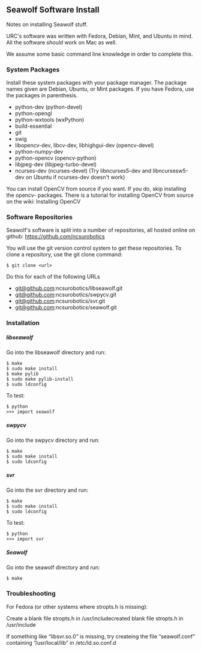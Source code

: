 ## Seawolf Software Install

Notes on installing Seawolf stuff.

URC's software was written with Fedora, Debian, Mint, and Ubuntu in mind. All the software _should_ work on Mac as well.

We assume some basic command line knowledge in order to complete this.

### System Packages

Install these system packages with your package manager. The package names given are Debian, Ubuntu, or Mint packages. If you have Fedora, use the packages in parenthesis.

* python-dev (python-devel)
* python-opengl
* python-wxtools (wxPython)
* build-essential
* git
* swig
* libopencv-dev, libcv-dev, libhighgui-dev (opencv-devel)
* python-numpy-dev
* python-opencv (opencv-python)
* libjpeg-dev (libjpeg-turbo-devel)
* ncurses-dev (ncurses-devel) (Try libncurses5-dev and libncursesw5-dev on Ubuntu if ncurses-dev doesn't work)

You can install OpenCV from source if you want. If you do, skip installing the opencv- packages. There is a tutorial for installing OpenCV from source on the wiki: Installing OpenCV


### Software Repositories

Seawolf's software is split into a number of repositories, all hosted online on github: https://github.com/ncsurobotics

You will use the git version control system to get these repositories. To clone a repository, use the git clone command:

    $ git clone <url>

Do this for each of the following URLs

* git@github.com:ncsurobotics/libseawolf.git
* git@github.com:ncsurobotics/swpycv.git
* git@github.com:ncsurobotics/svr.git
* git@github.com:ncsurobotics/seawolf.git

### Installation


##### libseawolf

Go into the libseawolf directory and run:

    $ make
    $ sudo make install
    $ make pylib
    $ sudo make pylib-install
    $ sudo ldconfig

To test:

    $ python
    >>> import seawolf

##### swpycv

Go into the swpycv directory and run:

    $ make
    $ sudo make install
    $ sudo ldconfig

##### svr

Go into the svr directory and run:

    $ make
    $ sudo make install
    $ sudo ldconfig

To test:

    $ python
    >>> import svr

##### Seawolf

Go into the seawolf directory and run:

    $ make

### Troubleshooting

For Fedora (or other systems where stropts.h is missing):

Create a blank file stropts.h in /usr/includecreated blank file stropts.h in /usr/include

If something like “libsvr.so.0” is missing, try createing the file “seawolf.conf” containing ”/usr/local/lib” in /etc/ld.so.conf.d
